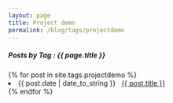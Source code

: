```yaml
---
layout: page
title: Project demo
permalink: /blog/tags/projectdemo
---
```


<h5> Posts by Tag : {{ page.title }} </h5>

<div class="card">
{% for post in site.tags.projectdemo %}
 <li class="category-posts"><span>{{ post.date | date_to_string }}</span> &nbsp; <a href="/info/{{ post.url }}">{{ post.title }}</a></li>
{% endfor %}
</div>
